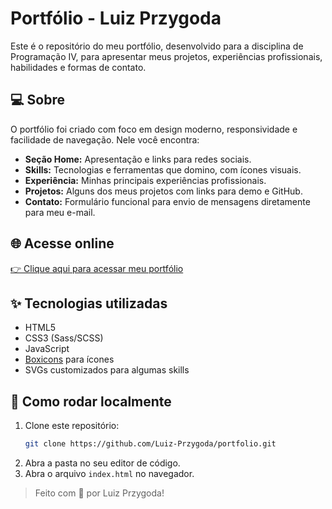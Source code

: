 # Portfólio - Luiz Przygoda

Este é o repositório do meu portfólio, desenvolvido para a disciplina de Programação IV, para apresentar meus projetos, experiências profissionais, habilidades e formas de contato.

## 💻 Sobre

O portfólio foi criado com foco em design moderno, responsividade e facilidade de navegação. Nele você encontra:

- **Seção Home:** Apresentação e links para redes sociais.
- **Skills:** Tecnologias e ferramentas que domino, com ícones visuais.
- **Experiência:** Minhas principais experiências profissionais.
- **Projetos:** Alguns dos meus projetos com links para demo e GitHub.
- **Contato:** Formulário funcional para envio de mensagens diretamente para meu e-mail.

## 🌐 Acesse online

[👉 Clique aqui para acessar meu portfólio](COLE_AQUI)

## ✨ Tecnologias utilizadas

- HTML5
- CSS3 (Sass/SCSS)
- JavaScript
- [Boxicons](https://boxicons.com/) para ícones
- SVGs customizados para algumas skills

## 📂 Como rodar localmente

1. Clone este repositório:
   ```bash
   git clone https://github.com/Luiz-Przygoda/portfolio.git
   ```
2. Abra a pasta no seu editor de código.
3. Abra o arquivo `index.html` no navegador.

> Feito com 💙 por Luiz Przygoda!
